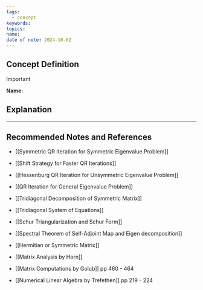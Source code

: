 ```yaml
---
tags:
  - concept
keywords: 
topics: 
name: 
date of note: 2024-10-02
---
```


## Concept Definition

>[!important]
>**Name**: 



## Explanation





-----------
##  Recommended Notes and References


- [[Symmetric QR Iteration for Symmetric Eigenvalue Problem]]
- [[Shift Strategy for Faster QR Iterations]]

- [[Hessenburg QR Iteration for Unsymmetric Eigenvalue Problem]]
- [[QR Iteration for General Eigenvalue Problem]]

- [[Tridiagonal Decomposition of Symmetric Matrix]]
- [[Tridiagonal System of Equations]]
- [[Schur Triangularization and Schur Form]]

- [[Spectral Theorem of Self-Adjoint Map and Eigen decomposition]]
- [[Hermitian or Symmetric Matrix]]


- [[Matrix Analysis by Horn]]
- [[Matrix Computations by Golub]] pp 460 - 464
- [[Numerical Linear Algebra by Trefethen]] pp 219 - 224